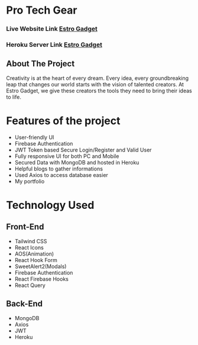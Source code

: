 # Pro Tech Gear

### Live Website Link [Estro Gadget](https://estro-gadget.web.app)
### Heroku Server Link [Estro Gadget](https://afternoon-escarpment-12190.herokuapp.com/)

## About The Project
Creativity is at the heart of every dream. Every idea, every groundbreaking leap that changes our world starts with the vision of talented creators. At Estro Gadget, we give these creators the tools they need to bring their ideas to life.

# Features of the project

 * User-friendly UI
 * Firebase Authentication 
 * JWT Token based Secure Login/Register and Valid User
 * Fully responsive UI for both PC and Mobile
 * Secured Data with MongoDB and hosted in Heroku
 * Helpful blogs to gather informations
 * Used Axios to access database easier
 * My portfolio

 # Technology Used
  ## Front-End

  * Tailwind CSS
  * React Icons
  * AOS(Animation)
  * React Hook Form
  * SweetAlert2(Modals)
  * Firebase Authentication
  * React Firebase Hooks
  * React Query

  ## Back-End

  * MongoDB
  * Axios
  * JWT 
  * Heroku
